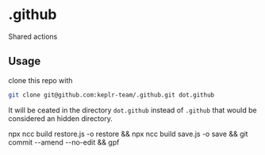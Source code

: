 # .github
Shared actions

## Usage

clone this repo with 

```sh
git clone git@github.com:keplr-team/.github.git dot.github
```

It will be ceated in the directory `dot.github` instead of `.github` that would be considered an hidden directory.



npx ncc build restore.js -o restore && npx ncc build save.js -o save && git commit --amend --no-edit && gpf